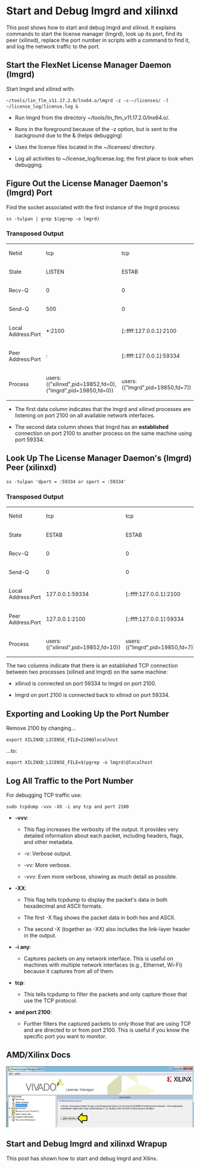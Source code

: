 # Start and Debug lmgrd and xilinxd

This post shows how to start and debug lmgrd and xilinxd. It explains commands to start the license manager (lmgrd), look up its port, find its peer (xilinxd), replace the port number in scripts with a command to find it, and log the network traffic to the port.

## Start the FlexNet License Manager Daemon (lmgrd)

Start lmgrd and xilinxd with:

```
~/tools/lin_flm_v11.17.2.0/lnx64.o/lmgrd -z -c-~/licenses/ -l
~/license_log/license.log &
```

-   Run lmgrd from the directory ~/tools/lin\_flm\_v11.17.2.0/lnx64.o/.
    
-   Runs in the foreground because of the -z option, but is sent to the background due to the & (helps debugging)
    
-   Uses the license files located in the ~/licenses/ directory.
    
-   Log all activities to ~/license\_log/license.log; the first place to look when debugging.
    

## Figure Out the License Manager Daemon's (lmgrd) Port

Find the socket associated with the first instance of the lmgrd process:

```
ss -tulpan | grep $(pgrep -o lmgrd)
```

### Transposed Output

<table data-hook="TableComponent"><colgroup><col><col><col></colgroup><tbody><tr><td data-hook="table-plugin-cell"><p dir="auto" id="viewer-nun828338"><span><span>Netid</span></span></p></td><td data-hook="table-plugin-cell"><p dir="auto" id="viewer-6s5wk8341"><span><span>tcp</span></span></p></td><td data-hook="table-plugin-cell"><p dir="auto" id="viewer-bn2b88344"><span><span>tcp</span></span></p></td></tr><tr><td data-hook="table-plugin-cell"><p dir="auto" id="viewer-sha5e8348"><span><span>State</span></span></p></td><td data-hook="table-plugin-cell"><p dir="auto" id="viewer-ogoyk8351"><span><span>LISTEN</span></span></p></td><td data-hook="table-plugin-cell"><p dir="auto" id="viewer-xhw1j8354"><span><span>ESTAB</span></span></p></td></tr><tr><td data-hook="table-plugin-cell"><p dir="auto" id="viewer-8stdc8358"><span><span>Recv-Q</span></span></p></td><td data-hook="table-plugin-cell"><p dir="auto" id="viewer-uaz048361"><span><span>0</span></span></p></td><td data-hook="table-plugin-cell"><p dir="auto" id="viewer-um7g58364"><span><span>0</span></span></p></td></tr><tr><td data-hook="table-plugin-cell"><p dir="auto" id="viewer-xjw8p8368"><span><span>Send-Q</span></span></p></td><td data-hook="table-plugin-cell"><p dir="auto" id="viewer-2an6e8371"><span><span>500</span></span></p></td><td data-hook="table-plugin-cell"><p dir="auto" id="viewer-qzivb8374"><span><span>0</span></span></p></td></tr><tr><td data-hook="table-plugin-cell"><p dir="auto" id="viewer-785pr8378"><span><span>Local Address:Port</span></span></p></td><td data-hook="table-plugin-cell"><p dir="auto" id="viewer-qigg08381"><span><span>*:2100</span></span></p></td><td data-hook="table-plugin-cell"><p dir="auto" id="viewer-qmvu48384"><span><span>[::ffff:127.0.0.1]:2100</span></span></p></td></tr><tr><td data-hook="table-plugin-cell"><p dir="auto" id="viewer-y3a188388"><span><span>Peer Address:Port</span></span></p></td><td data-hook="table-plugin-cell"><p dir="auto" id="viewer-4tfai8391"><span><em><span>:</span></em></span></p></td><td data-hook="table-plugin-cell"><p dir="auto" id="viewer-rqofg8394"><span><span>[::ffff:127.0.0.1]:59334</span></span></p></td></tr><tr><td data-hook="table-plugin-cell"><p dir="auto" id="viewer-rgit08398"><span><span>Process</span></span></p></td><td data-hook="table-plugin-cell"><p dir="auto" id="viewer-04yc78401"><span><span>users:(("xilinxd",pid=19852,fd=0),("lmgrd",pid=19850,fd=0))</span></span></p></td><td data-hook="table-plugin-cell"><p dir="auto" id="viewer-mhgbk8404"><span><span>users:(("lmgrd",pid=19850,fd=7))</span></span></p></td></tr></tbody></table>

-   The first data column indicates that the lmgrd and xilinxd processes are listening on port 2100 on all available network interfaces.
    
-   The second data column shows that lmgrd has an **established** connection on port 2100 to another process on the same machine using port 59334.
    

## Look Up The License Manager Daemon's (lmgrd) Peer (xilinxd)

```
ss -tulpan 'dport = :59334 or sport = :59334'
```

### Transposed Output

<table data-hook="TableComponent"><colgroup><col><col><col></colgroup><tbody><tr><td data-hook="table-plugin-cell"><p dir="auto" id="viewer-72dme7263"><span><span>Netid</span></span></p></td><td data-hook="table-plugin-cell"><p dir="auto" id="viewer-pap7l7266"><span><span>tcp</span></span></p></td><td data-hook="table-plugin-cell"><p dir="auto" id="viewer-9u3fl7269"><span><span>tcp</span></span></p></td></tr><tr><td data-hook="table-plugin-cell"><p dir="auto" id="viewer-s1dtt7273"><span><span>State</span></span></p></td><td data-hook="table-plugin-cell"><p dir="auto" id="viewer-6ixox7276"><span><span>ESTAB</span></span></p></td><td data-hook="table-plugin-cell"><p dir="auto" id="viewer-0puqe7279"><span><span>ESTAB</span></span></p></td></tr><tr><td data-hook="table-plugin-cell"><p dir="auto" id="viewer-77d717283"><span><span>Recv-Q</span></span></p></td><td data-hook="table-plugin-cell"><p dir="auto" id="viewer-6f6bx7286"><span><span>0</span></span></p></td><td data-hook="table-plugin-cell"><p dir="auto" id="viewer-klxjl7289"><span><span>0</span></span></p></td></tr><tr><td data-hook="table-plugin-cell"><p dir="auto" id="viewer-gg9qm7293"><span><span>Send-Q</span></span></p></td><td data-hook="table-plugin-cell"><p dir="auto" id="viewer-qqwf97296"><span><span>0</span></span></p></td><td data-hook="table-plugin-cell"><p dir="auto" id="viewer-4k1ac7299"><span><span>0</span></span></p></td></tr><tr><td data-hook="table-plugin-cell"><p dir="auto" id="viewer-kdf197303"><span><span>Local Address:Port</span></span></p></td><td data-hook="table-plugin-cell"><p dir="auto" id="viewer-5wxf27306"><span><span>127.0.0.1:59334</span></span></p></td><td data-hook="table-plugin-cell"><p dir="auto" id="viewer-flhi97309"><span><span>[::ffff:127.0.0.1]:2100</span></span></p></td></tr><tr><td data-hook="table-plugin-cell"><p dir="auto" id="viewer-0p4fx7313"><span><span>Peer Address:Port</span></span></p></td><td data-hook="table-plugin-cell"><p dir="auto" id="viewer-sg1kx7316"><span><span>127.0.0.1:2100</span></span></p></td><td data-hook="table-plugin-cell"><p dir="auto" id="viewer-klz987319"><span><span>[::ffff:127.0.0.1]:59334</span></span></p></td></tr><tr><td data-hook="table-plugin-cell"><p dir="auto" id="viewer-ahowl7323"><span><span>Process</span></span></p></td><td data-hook="table-plugin-cell"><p dir="auto" id="viewer-2b7nw7326"><span><span>users:(("xilinxd",pid=19852,fd=10))</span></span></p></td><td data-hook="table-plugin-cell"><p dir="auto" id="viewer-o90wz7329"><span><span>users:(("lmgrd",pid=19850,fd=7))</span></span></p></td></tr></tbody></table>

The two columns indicate that there is an established TCP connection between two processes (xilinxd and lmgrd) on the same machine:

-   xilinxd is connected on port 59334 to lmgrd on port 2100.
    
-   lmgrd on port 2100 is connected back to xilinxd on port 59334.
    

## Exporting and Looking Up the Port Number

Remove 2100 by changing...

```
export XILINXD_LICENSE_FILE=2100@localhost
```

...to:

```
export XILINXD_LICENSE_FILE=$(pgrep -o lmgrd)@localhost
```

## Log All Traffic to the Port Number

For debugging TCP traffic use:

```
sudo tcpdump -vvv -XX -i any tcp and port 2100
```

-   **\-vvv**:
    
    -   This flag increases the verbosity of the output. It provides very detailed information about each packet, including headers, flags, and other metadata.
        
    -   \-v: Verbose output.
        
    -   \-vv: More verbose.
        
    -   \-vvv: Even more verbose, showing as much detail as possible.
    
-   **\-XX**:
    
    -   This flag tells tcpdump to display the packet's data in both hexadecimal and ASCII formats.
        
    -   The first -X flag shows the packet data in both hex and ASCII.
        
    -   The second -X (together as -XX) also includes the link-layer header in the output.
    
-   **\-i any**:
    
    -   Captures packets on any network interface. This is useful on machines with multiple network interfaces (e.g., Ethernet, Wi-Fi) because it captures from all of them.
    
-   **tcp**:
    
    -   This tells tcpdump to filter the packets and only capture those that use the TCP protocol.
    
-   **and port 2100**:
    
    -   Further filters the captured packets to only those that are using TCP and are directed to or from port 2100. This is useful if you know the specific port you want to monitor.
        

## AMD/Xilinx Docs

![vivado_copy_license](vivado_copy_license.jpg)

## Start and Debug lmgrd and xilinxd Wrapup

This post has shown how to start and debug lmgrd and Xilinx.
